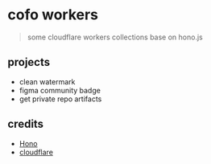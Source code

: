# cofo workers

> some cloudflare workers collections base on hono.js

## projects

- clean watermark
- figma community badge
- get private repo artifacts

## credits

- [Hono](https://hono.dev/)
- [cloudflare](https://www.cloudflare.com/)
